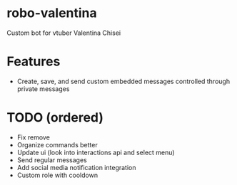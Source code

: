# robo-valentina
Custom bot for vtuber Valentina Chisei

# Features
- Create, save, and send custom embedded messages controlled through private messages

# TODO (ordered)
- Fix remove
- Organize commands better
- Update ui (look into interactions api and select menu)
- Send regular messages
- Add social media notification integration
- Custom role with cooldown